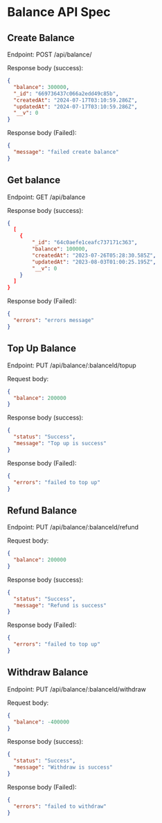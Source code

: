 # Balance API Spec

## Create Balance

Endpoint: POST /api/balance/

Response body (success):

```json
{
  "balance": 300000,
  "_id": "669736437c066a2edd49c85b",
  "createdAt": "2024-07-17T03:10:59.286Z",
  "updatedAt": "2024-07-17T03:10:59.286Z",
  "__v": 0
}
```

Response body (Failed):

```json
{
  "message": "failed create balance"
}
```

## Get balance

Endpoint: GET /api/balance

Response body (success):

```json
{
  [
    {
        "_id": "64c0aefe1ceafc737171c363",
        "balance": 100000,
        "createdAt": "2023-07-26T05:28:30.585Z",
        "updatedAt": "2023-08-03T01:00:25.195Z",
        "__v": 0
    }
  ]
}
```

Response body (Failed):

```json
{
  "errors": "errors message"
}
```

## Top Up Balance

Endpoint: PUT /api/balance/:balanceId/topup

Request body:

```json
{
  "balance": 200000
}
```

Response body (success):

```json
{
  "status": "Success",
  "message": "Top up is success"
}
```

Response body (Failed):

```json
{
  "errors": "failed to top up"
}
```

## Refund Balance

Endpoint: PUT /api/balance/:balanceId/refund

Request body:

```json
{
  "balance": 200000
}
```

Response body (success):

```json
{
  "status": "Success",
  "message": "Refund is success"
}
```

Response body (Failed):

```json
{
  "errors": "failed to top up"
}
```

## Withdraw Balance

Endpoint: PUT /api/balance/:balanceId/withdraw

Request body:

```json
{
  "balance": -400000
}
```

Response body (success):

```json
{
  "status": "Success",
  "message": "Withdraw is success"
}
```

Response body (Failed):

```json
{
  "errors": "failed to withdraw"
}
```
